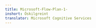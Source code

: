```yaml
---
title: Microsoft-Flow-Plan-1-
inshort: Óskilgreint
translator: Microsoft Cognitive Services
---
```




